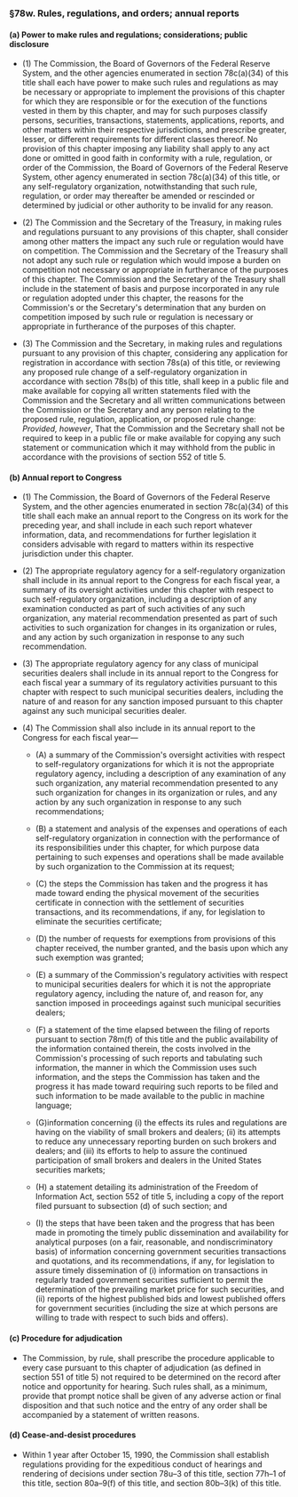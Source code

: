 ### §78w. Rules, regulations, and orders; annual reports
#### (a) Power to make rules and regulations; considerations; public disclosure
* (1) The Commission, the Board of Governors of the Federal Reserve System, and the other agencies enumerated in section 78c(a)(34) of this title shall each have power to make such rules and regulations as may be necessary or appropriate to implement the provisions of this chapter for which they are responsible or for the execution of the functions vested in them by this chapter, and may for such purposes classify persons, securities, transactions, statements, applications, reports, and other matters within their respective jurisdictions, and prescribe greater, lesser, or different requirements for different classes thereof. No provision of this chapter imposing any liability shall apply to any act done or omitted in good faith in conformity with a rule, regulation, or order of the Commission, the Board of Governors of the Federal Reserve System, other agency enumerated in section 78c(a)(34) of this title, or any self-regulatory organization, notwithstanding that such rule, regulation, or order may thereafter be amended or rescinded or determined by judicial or other authority to be invalid for any reason.

* (2) The Commission and the Secretary of the Treasury, in making rules and regulations pursuant to any provisions of this chapter, shall consider among other matters the impact any such rule or regulation would have on competition. The Commission and the Secretary of the Treasury shall not adopt any such rule or regulation which would impose a burden on competition not necessary or appropriate in furtherance of the purposes of this chapter. The Commission and the Secretary of the Treasury shall include in the statement of basis and purpose incorporated in any rule or regulation adopted under this chapter, the reasons for the Commission's or the Secretary's determination that any burden on competition imposed by such rule or regulation is necessary or appropriate in furtherance of the purposes of this chapter.

* (3) The Commission and the Secretary, in making rules and regulations pursuant to any provision of this chapter, considering any application for registration in accordance with section 78s(a) of this title, or reviewing any proposed rule change of a self-regulatory organization in accordance with section 78s(b) of this title, shall keep in a public file and make available for copying all written statements filed with the Commission and the Secretary and all written communications between the Commission or the Secretary and any person relating to the proposed rule, regulation, application, or proposed rule change: _Provided, however_, That the Commission and the Secretary shall not be required to keep in a public file or make available for copying any such statement or communication which it may withhold from the public in accordance with the provisions of section 552 of title 5.

#### (b) Annual report to Congress
* (1) The Commission, the Board of Governors of the Federal Reserve System, and the other agencies enumerated in section 78c(a)(34) of this title shall each make an annual report to the Congress on its work for the preceding year, and shall include in each such report whatever information, data, and recommendations for further legislation it considers advisable with regard to matters within its respective jurisdiction under this chapter.

* (2) The appropriate regulatory agency for a self-regulatory organization shall include in its annual report to the Congress for each fiscal year, a summary of its oversight activities under this chapter with respect to such self-regulatory organization, including a description of any examination conducted as part of such activities of any such organization, any material recommendation presented as part of such activities to such organization for changes in its organization or rules, and any action by such organization in response to any such recommendation.

* (3) The appropriate regulatory agency for any class of municipal securities dealers shall include in its annual report to the Congress for each fiscal year a summary of its regulatory activities pursuant to this chapter with respect to such municipal securities dealers, including the nature of and reason for any sanction imposed pursuant to this chapter against any such municipal securities dealer.

* (4) The Commission shall also include in its annual report to the Congress for each fiscal year—

  * (A) a summary of the Commission's oversight activities with respect to self-regulatory organizations for which it is not the appropriate regulatory agency, including a description of any examination of any such organization, any material recommendation presented to any such organization for changes in its organization or rules, and any action by any such organization in response to any such recommendations;

  * (B) a statement and analysis of the expenses and operations of each self-regulatory organization in connection with the performance of its responsibilities under this chapter, for which purpose data pertaining to such expenses and operations shall be made available by such organization to the Commission at its request;

  * (C) the steps the Commission has taken and the progress it has made toward ending the physical movement of the securities certificate in connection with the settlement of securities transactions, and its recommendations, if any, for legislation to eliminate the securities certificate;

  * (D) the number of requests for exemptions from provisions of this chapter received, the number granted, and the basis upon which any such exemption was granted;

  * (E) a summary of the Commission's regulatory activities with respect to municipal securities dealers for which it is not the appropriate regulatory agency, including the nature of, and reason for, any sanction imposed in proceedings against such municipal securities dealers;

  * (F) a statement of the time elapsed between the filing of reports pursuant to section 78m(f) of this title and the public availability of the information contained therein, the costs involved in the Commission's processing of such reports and tabulating such information, the manner in which the Commission uses such information, and the steps the Commission has taken and the progress it has made toward requiring such reports to be filed and such information to be made available to the public in machine language;

  * (G)information concerning (i) the effects its rules and regulations are having on the viability of small brokers and dealers; (ii) its attempts to reduce any unnecessary reporting burden on such brokers and dealers; and (iii) its efforts to help to assure the continued participation of small brokers and dealers in the United States securities markets;

  * (H) a statement detailing its administration of the Freedom of Information Act, section 552 of title 5, including a copy of the report filed pursuant to subsection (d) of such section; and

  * (I) the steps that have been taken and the progress that has been made in promoting the timely public dissemination and availability for analytical purposes (on a fair, reasonable, and nondiscriminatory basis) of information concerning government securities transactions and quotations, and its recommendations, if any, for legislation to assure timely dissemination of (i) information on transactions in regularly traded government securities sufficient to permit the determination of the prevailing market price for such securities, and (ii) reports of the highest published bids and lowest published offers for government securities (including the size at which persons are willing to trade with respect to such bids and offers).

#### (c) Procedure for adjudication
* The Commission, by rule, shall prescribe the procedure applicable to every case pursuant to this chapter of adjudication (as defined in section 551 of title 5) not required to be determined on the record after notice and opportunity for hearing. Such rules shall, as a minimum, provide that prompt notice shall be given of any adverse action or final disposition and that such notice and the entry of any order shall be accompanied by a statement of written reasons.

#### (d) Cease-and-desist procedures
* Within 1 year after October 15, 1990, the Commission shall establish regulations providing for the expeditious conduct of hearings and rendering of decisions under section 78u–3 of this title, section 77h–1 of this title, section 80a–9(f) of this title, and section 80b–3(k) of this title.